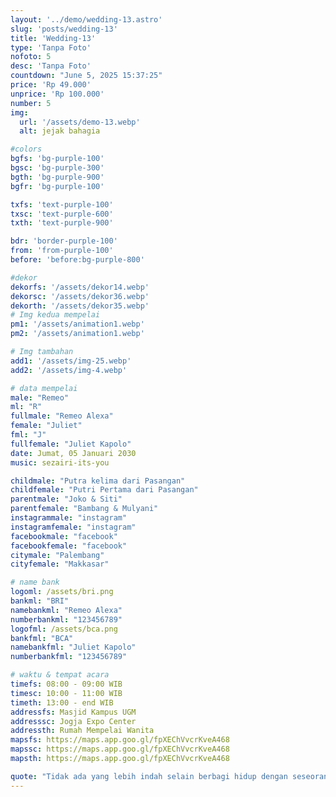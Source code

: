 ```yaml
---
layout: '../demo/wedding-13.astro'
slug: 'posts/wedding-13'
title: 'Wedding-13'
type: 'Tanpa Foto'
nofoto: 5
desc: 'Tanpa Foto'
countdown: "June 5, 2025 15:37:25"
price: 'Rp 49.000'
unprice: 'Rp 100.000'
number: 5
img:
  url: '/assets/demo-13.webp'
  alt: jejak bahagia

#colors
bgfs: 'bg-purple-100'
bgsc: 'bg-purple-300'
bgth: 'bg-purple-900'
bgfr: 'bg-purple-100'

txfs: 'text-purple-100'
txsc: 'text-purple-600'
txth: 'text-purple-900'

bdr: 'border-purple-100'
from: 'from-purple-100'
before: 'before:bg-purple-800'

#dekor
dekorfs: '/assets/dekor14.webp'
dekorsc: '/assets/dekor36.webp'
dekorth: '/assets/dekor35.webp'
# Img kedua mempelai
pm1: '/assets/animation1.webp'
pm2: '/assets/animation1.webp'

# Img tambahan
add1: '/assets/img-25.webp'
add2: '/assets/img-4.webp'

# data mempelai
male: "Remeo"
ml: "R"
fullmale: "Remeo Alexa"
female: "Juliet"
fml: "J"
fullfemale: "Juliet Kapolo"
date: Jumat, 05 Januari 2030
music: sezairi-its-you

childmale: "Putra kelima dari Pasangan"
childfemale: "Putri Pertama dari Pasangan"
parentmale: "Joko & Siti"
parentfemale: "Bambang & Mulyani"
instagrammale: "instagram"
instagramfemale: "instagram"
facebookmale: "facebook"
facebookfemale: "facebook"
citymale: "Palembang"
cityfemale: "Makkasar"

# name bank
logoml: /assets/bri.png
bankml: "BRI"
namebankml: "Remeo Alexa"
numberbankml: "123456789"
logofml: /assets/bca.png
bankfml: "BCA"
namebankfml: "Juliet Kapolo"
numberbankfml: "123456789"

# waktu & tempat acara
timefs: 08:00 - 09:00 WIB
timesc: 10:00 - 11:00 WIB
timeth: 13:00 - end WIB
addressfs: Masjid Kampus UGM
addresssc: Jogja Expo Center
addressth: Rumah Mempelai Wanita
mapsfs: https://maps.app.goo.gl/fpXEChVvcrKveA468 
mapssc: https://maps.app.goo.gl/fpXEChVvcrKveA468
mapsth: https://maps.app.goo.gl/fpXEChVvcrKveA468

quote: "Tidak ada yang lebih indah selain berbagi hidup dengan seseorang yang mengerti dan mendukungmu tanpa syarat.  Dan tidak ada perasaan yang lebih indah selain menemukan seseorang yang menjadi tempat pulang terbaik."
---
```

